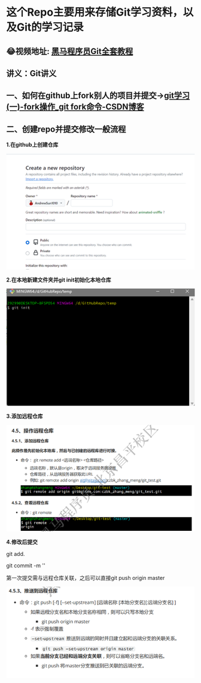 # 这个Repo主要用来存储Git学习资料，以及Git的学习记录

## 😂视频地址: [黑马程序员Git全套教程](https://www.bilibili.com/video/BV1MU4y1Y7h5/?spm_id_from=333.999.0.0)

## 讲义：Git讲义

## 一、如何在github上fork别人的项目并提交->[git学习(一)-fork操作_git fork命令-CSDN博客](https://blog.csdn.net/qq_24295577/article/details/108373682)

## 二、创建repo并提交修改一般流程

**1.在github上创建仓库**

![img](./picture/1707375264974.jpg)

**2.在本地新建文件夹并git init初始化本地仓库**

![img](./picture/Snipaste_2024-02-08_14-56-13.png)

**3.添加远程仓库**

![img](./picture/Snipaste_2024-02-08_14-58-16.png)

**4.修改后提交**

git add.

git commit -m ''

第一次提交需与远程仓库关联，之后可以直接git push origin master

![img](./picture/Snipaste_2024-02-08_15-00-02.png)
